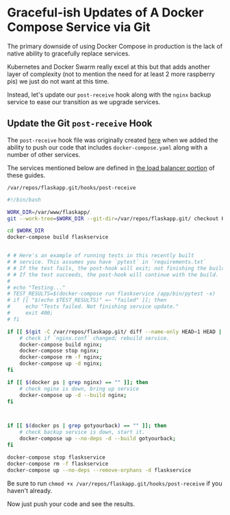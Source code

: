 # Graceful-ish Updates of A Docker Compose Service via Git
The primary downside of using Docker Compose in production is the lack of native ability to gracefully replace services.

Kubernetes and Docker Swarm really excel at this but that adds another layer of complexity (not to mention the need for at least 2 more raspberry pis) we just do not want at this time.

Instead, let's update our `post-receive` hook along with the `nginx` backup service to ease our transition as we upgrade services.


## Update the Git `post-receive` Hook
The `post-receive` hook file was originally created [here](https://github.com/codingforentrepreneurs/Pi-Awesome/blob/main/how-tos/Setup%20Git%20%26%20Version%20Control%20on%20your%20Pi%20Server.md) when we added the ability to push our code that includes `docker-compose.yaml` along with a number of other services.

The services mentioned below are defined in [the load balancer portion](https://github.com/codingforentrepreneurs/Pi-Awesome/blob/main/how-tos/Nginx%20Load%20Balancing%20%26%20Backup%20Service%20in%20Docker%20Compose.md) of these guides.

`/var/repos/flaskapp.git/hooks/post-receive`
```bash
#!/bin/bash

WORK_DIR=/var/www/flaskapp/
git --work-tree=$WORK_DIR --git-dir=/var/repos/flaskapp.git/ checkout HEAD -f

cd $WORK_DIR
docker-compose build flaskservice


# # Here's an example of running tests in this recently built
# # service. This assumes you have `pytest` in `requirements.txt`
# # If the test fails, the post-hook will exit; not finishing the build.
# # If the test succeeds, the post-hook will continue with the build.
#
# echo "Testing..."
# TEST_RESULTS=$(docker-compose run flaskservice /app/bin/pytest -x)
# if [[ "$(echo $TEST_RESULTS)" =~ "failed" ]]; then
#     echo "Tests failed. Not finishing service update."
#     exit 400;
# fi

if [[ $(git -C /var/repos/flaskapp.git/ diff --name-only HEAD~1 HEAD | grep nginx.conf) ]]; then
    # check if `nginx.conf` changed; rebuild service.
    docker-compose build nginx;
    docker-compose stop nginx;
    docker-compose rm -f nginx;
    docker-compose up -d nginx;
fi

if [[ $(docker ps | grep nginx) == "" ]]; then
    # check nginx is down, bring up service
    docker-compose up -d --build nginx;
fi



if [[ $(docker ps | grep gotyourback) == "" ]]; then
    # check backup service is down, start it.
    docker-compose up --no-deps -d --build gotyourback;
fi

docker-compose stop flaskservice
docker-compose rm -f flaskservice
docker-compose up --no-deps --remove-orphans -d flaskservice 
```

Be sure to run `chmod +x /var/repos/flaskapp.git/hooks/post-receive` if you haven't already.

Now just push your code and see the results.
